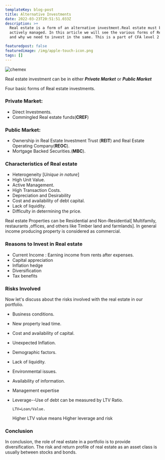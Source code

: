 ```yaml
---
templateKey: blog-post
title: Alternative Investments
date: 2022-03-23T20:51:51.033Z
description: >+
  Real estate is a form of an alternative investment.Real estate must be
  actively managed. In this article we will see the various forms of Real estate
  and why we need to invest in the same. This is a part of CFA level 2 Study.

featuredpost: false
featuredimage: /img/apple-touch-icon.png
tags: []
---
```

![chemex]()

Real estate investment can be in either ***Private Market*** or ***Public Market*** 

Four basic forms of Real estate investments.

### Private Market:

* Direct Investments.
* Commingled Real estate funds(**CREF**)

### Public Market:

* Ownership in Real Estate Investment Trust (**REIT**) and Real Estate Operating Company(**REOC**).
* Mortgage Backed Securities.(**MBC**).

### Characteristics of Real estate

* Heterogeneity [*Unique in nature*]
* High Unit Value.
* Active Management.
* High Transaction Costs.
* Depreciation and Desirability
* Cost and availability of debt capital.
* Lack of liquidity.
* Difficulty in determining the price.

Real estate Properties can be Residential and Non-Residential\[ Multifamily, restaurants ,offices,  and others like Timber land and farmlands]. In general income producing property is considered as commercial.

### Reasons to Invest in Real estate

* Current Income : Earning income from rents after expenses.
* Capital appreciation
* Inflation hedge
* Diversification
* Tax benefits

### Risks Involved

Now let's discuss about the risks involved with the real estate in our portfolio.

* Business conditions.
* New property lead time.
* Cost and availability of capital.
* Unexpected Inflation.
* Demographic factors.
* Lack of liquidity.
* Environmental issues.
* Availability of information.
* Management expertise
* Leverage--Use of debt can be measured by LTV Ratio. 
    
    `LTV=Loan/Value.`

     Higher LTV value means Higher leverage and risk

### Conclusion

In conclusion, the role of real estate in a portfolio is to provide diversification. The risk and return profile of real estate as an asset class is usually between stocks and bonds. 